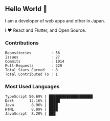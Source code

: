 ## Hello World 👋

I am a developer of web apps and other in Japan.

I ❤️ React and Flutter, and Open Source.

### Contributions

<!-- contributions start -->

    Repositories         : 56
    Issues               : 27
    Commits              : 1014
    Pull-Requests        : 229
    Total Stars Earned   : 8
    Total Contributed To : 1

<!-- contributions end -->

### Most Used Languages

<!-- most-used-languages start -->

    TypeScript 50.69% | ████████████████████
    Dart       12.16% | █████
    Java        8.96% | ████
    HTML        8.89% | ████
    JavaScript  8.20% | ███

<!-- most-used-languages end -->
